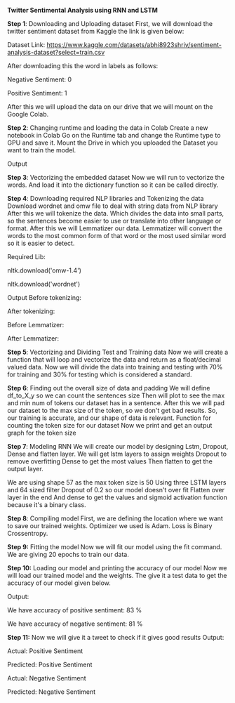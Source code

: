 **Twitter Sentimental Analysis using RNN and LSTM**

**Step 1**: Downloading and Uploading dataset
First, we will download the twitter sentiment dataset from Kaggle the link is given below:

Dataset Link: https://www.kaggle.com/datasets/abhi8923shriv/sentiment-analysis-dataset?select=train.csv

After downloading this the word in labels as follows:

Negative Sentiment: 0

Positive Sentiment: 1

After this we will upload the data on our drive that we will mount on the Google Colab.

**Step 2**: Changing runtime and loading the data in Colab
Create a new notebook in Colab
Go on the Runtime tab and change the Runtime type to GPU and save it. Mount the Drive in which you uploaded the Dataset you want to train the model.

Output



**Step 3**: Vectorizing the embedded dataset
Now we will run to vectorize the words.
And load it into the dictionary function so it can be called directly.

**Step 4**: Downloading required NLP libraries and Tokenizing the data
Download wordnet and omw file to deal with string data from NLP library After this we will tokenize the data. Which divides the data into small parts, so the sentences become easier to use or translate into other language or format. After this we will Lemmatizer our data. Lemmatizer will convert the words to the most common form of that word or the most used similar word so it is easier to detect.

Required Lib:

nltk.download('omw-1.4')

nltk.download('wordnet')

Output Before tokenizing:



After tokenizing:



Before Lemmatizer:



After Lemmatizer:



**Step 5**: Vectorizing and Dividing Test and Training data
Now we will create a function that will loop and vectorize the data and return as a float/decimal valued data. Now we will divide the data into training and testing with 70% for training and 30% for testing which is considered a standard.

**Step 6**: Finding out the overall size of data and padding
We will define df_to_X_y so we can count the sentences size Then will plot to see the max and min num of tokens our dataset has in a sentence.
After this we will pad our dataset to the max size of the token, so we don't get bad results. So, our training is accurate, and our shape of data is relevant.
Function for counting the token size for our dataset Now we print and get an output graph for the token size





**Step 7**: Modeling RNN
We will create our model by designing Lstm, Dropout, Dense and flatten layer. We will get lstm layers to assign weights Dropout to remove overfitting Dense to get the most values Then flatten to get the output layer.

We are using shape 57 as the max token size is 50 Using three LSTM layers and 64 sized filter Dropout of 0.2 so our model doesn't over fit Flatten over layer in the end And dense to get the values and sigmoid activation function because it's a binary class.



**Step 8**: Compiling model
First, we are defining the location where we want to save our trained weights.
Optimizer we used is Adam.
Loss is Binary Crossentropy.

**Step 9:** Fitting the model
Now we will fit our model using the fit command. We are giving 20 epochs to train our data.

**Step 10:** Loading our model and printing the accuracy of our model
Now we will load our trained model and the weights. The give it a test data to get the accuracy of our model given below.

Output:



We have accuracy of positive sentiment: 83 %

We have accuracy of negative sentiment: 81 %

**Step 11:** Now we will give it a tweet to check if it gives good results
Output:



Actual: Positive Sentiment

Predicted: Positive Sentiment



Actual: Negative Sentiment

Predicted: Negative Sentiment


